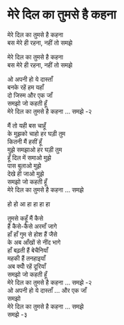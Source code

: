 # मेरे दिल का तुमसे है कहना

मेरे दिल का तुमसे है कहना  
बस मेरे ही रहना, नहीं तो समझे  

मेरे दिल का तुमसे है कहना  
बस मेरे ही रहना, नहीं तो समझे  

ओ अपनी हो ये दास्ताँ  
बनके रहें हम यहाँ  
दो जिस्म और एक जाँ  
समझो जो कहती हूँ  
मेरे दिल का तुमसे है कहना ... समझे -२  

मैं तो यही बस चाहूँ  
के मुझको चाहो हर घड़ी तुम  
कितनी मैं हसीं हूँ  
मुझे समझाओ हर घड़ी तुम  
हूँ दिल में समाओ मुझे  
पास बुलाओ मुझे  
देखे ही जाओ मुझे  
समझो जो कहती हूँ  
मेरे दिल का तुमसे है कहना ... समझे  

हो हो आ हा हा हा हा  

तुमसे कहूँ मैं कैसे  
हैं कैसे-कैसे अरमाँ जागे  
हाँ हाँ गुम से होश हैं जैसे  
के अब आँखों से नींद भागे  
हाँ बढ़ती हैं बेचैनियाँ  
महकी हैं तनहाइयाँ  
अब क्योँ रहें दूरियाँ  
समझो जो कहती हूँ  
मेरे दिल का तुमसे है कहना ... समझे -२  
ओ अपनी हो ये दास्ताँ ... और एक जाँ  
समझो  
मेरे दिल का तुमसे है कहना ... समझे  
समझे -३  
